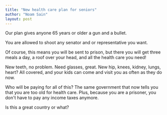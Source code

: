 ```yaml
---
title: "New health care plan for seniors"
author: "Noam Sain"
layout: post
---
```


Our plan gives anyone 65 years or older a gun and a bullet.  
  
You are allowed to shoot any senator and or representative you want.

Of course, this means you will be sent to prison, but there you will get three meals a day, a roof over your head, and all the health care you need!

New teeth, no problem. Need glasses, great. New hip, knees, kidney, lungs, heart? All covered, and your kids can come and visit you as often as they do now.

Who will be paying for all of this? The same government that now tells you that you are too old for health care. Plus, because you are a prisoner, you don't have to pay any income taxes anymore.

Is this a great country or what?